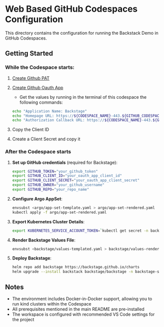 # Web Based GitHub Codespaces Configuration

This directory contains the configuration for running the Backstack Demo in GitHub Codespaces.

## Getting Started

### While the Codespace starts:

1. [Create Github PAT](https://github.com/settings/tokens/new)
2. [Create Github Oauth App](https://github.com/settings/applications/new)

    * Get the values by running in the terminal of this codespace the following commands:
    ```bash
    echo "Application Name: Backstage"
    echo "Homepage URL: https://${CODESPACE_NAME}-443.${GITHUB_CODESPACES_PORT_FORWARDING_DOMAIN}"
    echo "Authorization Callback URL: https://${CODESPACE_NAME}-443.${GITHUB_CODESPACES_PORT_FORWARDING_DOMAIN}/api/auth/github"
    ```
3. Copy the Client ID
4. Create a Client Secret and copy it

### After the Codespace starts
1. **Set up GitHub credentials** (required for Backstage):
   ```bash
   export GITHUB_TOKEN="your_github_token"
   export GITHUB_CLIENT_ID="your_oauth_app_client_id"
   export GITHUB_CLIENT_SECRET="your_oauth_app_client_secret"
   export GITHUB_OWNER="your_github_username"
   export GITHUB_REPO="your_repo_name"
   ```
2. **Configure Argo AppSet**:
   ```bash
   envsubst <argo/app-set-template.yaml > argo/app-set-rendered.yaml
   kubectl apply -f argo/app-set-rendered.yaml
   ```
3. **Export Kubernetes Cluster Details**:
   ```bash
   export KUBERNETES_SERVICE_ACCOUNT_TOKEN=`kubectl get secret -n backstage-system backstage-token -o jsonpath='{.data.token}' | base64 --decode`
   ```
4. **Render Backstage Values File**:
   ```bash
   envsubst <backstage/values-templated.yaml > backstage/values-rendered.yaml
   ```
3. **Deploy Backstage**:
   ```bash
   helm repo add backstage https://backstage.github.io/charts
   helm upgrade --install backstack backstage/backstage -n backstage-system -f backstage/values-rendered.yaml --wait
   ```

## Notes

- The environment includes Docker-in-Docker support, allowing you to run kind clusters within the Codespace
- All prerequisites mentioned in the main README are pre-installed
- The workspace is configured with recommended VS Code settings for the project
